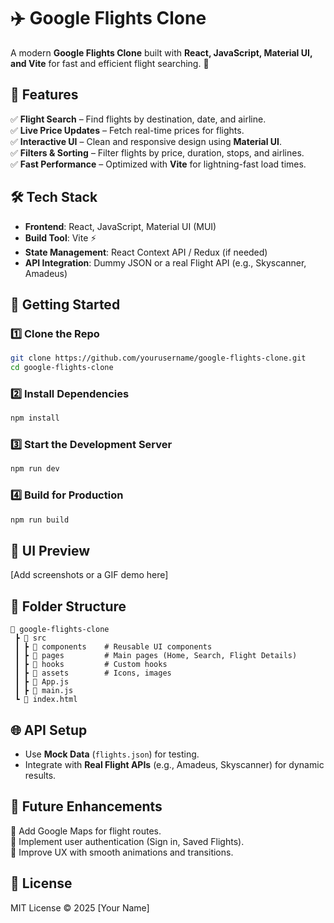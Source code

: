 # ✈️ Google Flights Clone

A modern **Google Flights Clone** built with **React, JavaScript, Material UI, and Vite** for fast and efficient flight searching. 🚀

## 🌟 Features

✅ **Flight Search** – Find flights by destination, date, and airline.  
✅ **Live Price Updates** – Fetch real-time prices for flights.  
✅ **Interactive UI** – Clean and responsive design using **Material UI**.  
✅ **Filters & Sorting** – Filter flights by price, duration, stops, and airlines.  
✅ **Fast Performance** – Optimized with **Vite** for lightning-fast load times.

## 🛠️ Tech Stack

- **Frontend**: React, JavaScript, Material UI (MUI)
- **Build Tool**: Vite ⚡
- **State Management**: React Context API / Redux (if needed)
- **API Integration**: Dummy JSON or a real Flight API (e.g., Skyscanner, Amadeus)

## 🚀 Getting Started

### 1️⃣ Clone the Repo

```sh
git clone https://github.com/yourusername/google-flights-clone.git
cd google-flights-clone
```

### 2️⃣ Install Dependencies

```sh
npm install
```

### 3️⃣ Start the Development Server

```sh
npm run dev
```

### 4️⃣ Build for Production

```sh
npm run build
```

## 🎨 UI Preview

[Add screenshots or a GIF demo here]

## 📌 Folder Structure

```
📂 google-flights-clone
 ┣ 📂 src
 ┃ ┣ 📂 components    # Reusable UI components
 ┃ ┣ 📂 pages         # Main pages (Home, Search, Flight Details)
 ┃ ┣ 📂 hooks         # Custom hooks
 ┃ ┣ 📂 assets        # Icons, images
 ┃ ┣ 📜 App.js
 ┃ ┣ 📜 main.js
 ┗ 📜 index.html
```

## 🌐 API Setup

- Use **Mock Data** (`flights.json`) for testing.
- Integrate with **Real Flight APIs** (e.g., Amadeus, Skyscanner) for dynamic results.

## 🎯 Future Enhancements

🔹 Add Google Maps for flight routes.  
🔹 Implement user authentication (Sign in, Saved Flights).  
🔹 Improve UX with smooth animations and transitions.

## 📜 License

MIT License © 2025 [Your Name]
